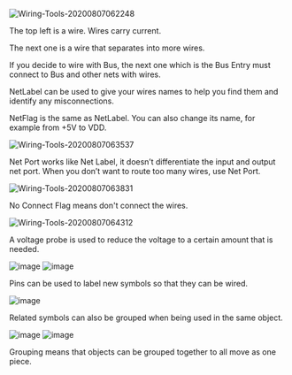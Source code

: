 ![Wiring-Tools-20200807062248](https://github.com/rayyanc/csiiisp/assets/111067064/7c096f95-8768-469b-9cc2-73d9af786f16)

The top left is a wire. Wires carry current.


The next one is a wire that separates into more wires.


If you decide to wire with Bus, the next one which is the Bus Entry must connect to Bus and other nets with wires.


NetLabel can be used to give your wires names to help you find them and identify any misconnections.


NetFlag is the same as NetLabel. You can also change its name, for example from +5V to VDD.

![Wiring-Tools-20200807063537](https://github.com/rayyanc/csiiisp/assets/111067064/2a2072ac-64f7-48f5-abcb-ea85b4a7175a)

Net Port works like Net Label, it doesn’t differentiate the input and output net port. When you don’t want to route too many wires, use Net Port.

![Wiring-Tools-20200807063831](https://github.com/rayyanc/csiiisp/assets/111067064/b0a80975-e1e1-4bd3-a880-584900ba7114)

No Connect Flag means don't connect the wires.

![Wiring-Tools-20200807064312](https://github.com/rayyanc/csiiisp/assets/111067064/05923a88-36c9-43b7-9788-a640201a3753)

A voltage probe is used to reduce the voltage to a certain amount that is needed.

![image](https://github.com/rayyanc/csiiisp/assets/111067262/db550536-df11-4cb6-a638-35d031cf8b2b)
![image](https://github.com/rayyanc/csiiisp/assets/111067262/b8290637-bb19-4758-bf53-30288ffef3a1)

Pins can be used to label new symbols so that they can be wired.

![image](https://github.com/rayyanc/csiiisp/assets/111067262/c0dbda3e-ba0c-4abf-a1a3-79731066ea2e)

Related symbols can also be grouped when being used in the same object.

![image](https://github.com/rayyanc/csiiisp/assets/111067262/f0652091-f582-4dc5-8c00-59c249d2eaa3)
![image](https://github.com/rayyanc/csiiisp/assets/111067262/5c225128-9fd5-400b-8e76-e15a429cc1a4)

Grouping means that objects can be grouped together to all move as one piece.
